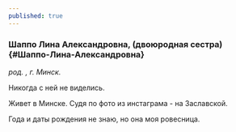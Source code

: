 ```yaml
---
published: true
---
```


### Шаппо Лина Александровна, (двоюродная сестра) {#Шаппо-Лина-Александровна}

_род. , г. Минск._

Никогда с ней не виделись.

Живет в Минске. Судя по фото из инстаграма - на Заславской.

Года и даты рождения не знаю, но она моя ровесница.
